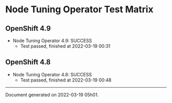 
Node Tuning Operator Test Matrix
================================

OpenShift 4.9
-------------



* Node Tuning Operator 4.9: SUCCESS
  - Test passed, finished at 2022-03-19 00:31

OpenShift 4.8
-------------



* Node Tuning Operator 4.8: SUCCESS
  - Test passed, finished at 2022-03-19 00:48

---
Document generated on 2022-03-19 05h01.

